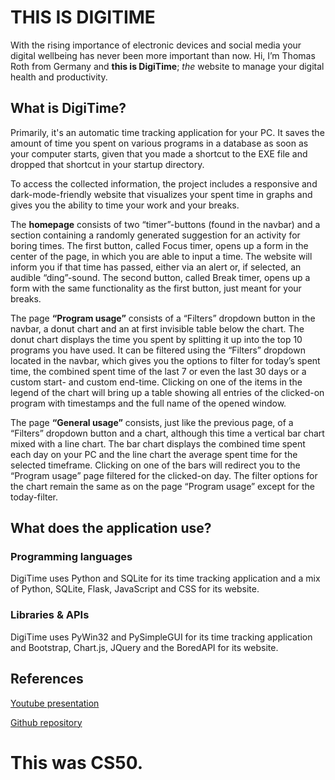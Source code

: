 # THIS IS DIGITIME
With the rising importance of electronic devices and social media your digital wellbeing has never been more important than now.
Hi, I’m Thomas Roth from Germany and **this is DigiTime**; *the* website to manage your digital health and productivity.

## What is DigiTime?
Primarily, it's an automatic time tracking application for your PC. It saves the amount of time you spent on various programs in a database as soon as your computer starts, given that you made a shortcut to the EXE file and dropped that shortcut in your startup directory.

To access the collected information, the project includes a responsive and dark-mode-friendly website that visualizes your spent time in graphs and gives you the ability to time your work and your breaks.

The **homepage** consists of two “timer”-buttons (found in the navbar) and a section containing a randomly generated suggestion for an activity for boring times. The first button, called Focus timer, opens up a form in the center of the page, in which you are able to input a time. The website will inform you if that time has passed, either via an alert or, if selected, an audible “ding”-sound. The second button, called Break timer, opens up a form with the same functionality as the first button, just meant for your breaks.

The page **“Program usage”** consists of a “Filters” dropdown button in the navbar, a donut chart and an at first invisible table below the chart. The donut chart displays the time you spent by splitting it up into the top 10 programs you have used. It can be filtered using the “Filters” dropdown located in the navbar, which gives you the options to filter for today’s spent time, the combined spent time of the last 7 or even the last 30 days or a custom start- and custom end-time. Clicking on one of the items in the legend of the chart will bring up a table showing all entries of the clicked-on program with timestamps and the full name of the opened window.

The page **“General usage”** consists, just like the previous page, of a “Filters” dropdown button and a chart, although this time a vertical bar chart mixed with a line chart. The bar chart displays the combined time spent each day on your PC and the line chart the average spent time for the selected timeframe. Clicking on one of the bars will redirect you to the “Program usage” page filtered for the clicked-on day. The filter options for the chart remain the same as on the page “Program usage” except for the today-filter. 

## What does the application use?
### Programming languages
DigiTime uses Python and SQLite for its time tracking application and a mix of Python, SQLite, Flask, JavaScript and CSS for its website.
### Libraries & APIs
DigiTime uses PyWin32 and PySimpleGUI for its time tracking application and Bootstrap, Chart.js, JQuery and the BoredAPI for its website.

## References
[Youtube presentation](https://www.youtube.com/channel/UCrZURQBza57OmAGmA8_g_-g/featured)

[Github repository](https://github.com/crispyLok/DigiTime)

# This was CS50.
